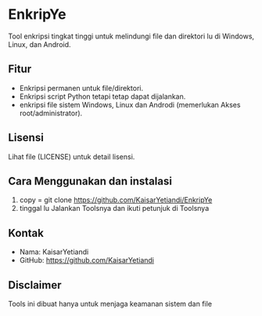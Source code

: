 # EnkripYe

Tool enkripsi tingkat tinggi untuk melindungi file dan direktori lu di Windows, Linux, dan Android.

## Fitur
- Enkripsi permanen untuk file/direktori.
- Enkripsi script Python tetapi tetap dapat dijalankan.
- enkripsi file sistem Windows, Linux dan Androdi (memerlukan Akses root/administrator).

## Lisensi
Lihat file (LICENSE) untuk detail lisensi.

## Cara Menggunakan dan instalasi
1. copy = git clone https://github.com/KaisarYetiandi/EnkripYe
2. tinggal lu Jalankan Toolsnya dan ikuti petunjuk di Toolsnya

## Kontak
- Nama: KaisarYetiandi
- GitHub: https://github.com/KaisarYetiandi

## Disclaimer 
Tools ini dibuat hanya untuk menjaga keamanan sistem dan file 

